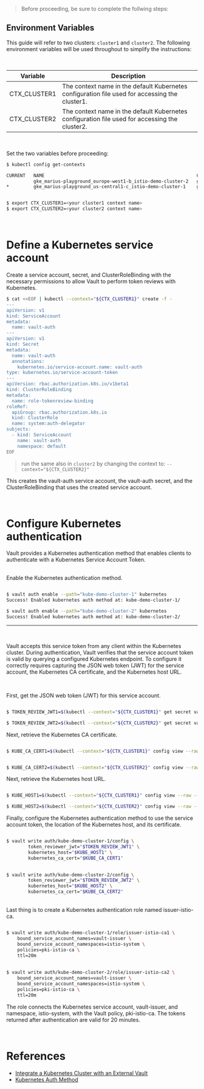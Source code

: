 > Before proceeding, be sure to complete the follwing steps:

## Environment Variables

This guide will refer to two clusters: `cluster1` and `cluster2`. The following environment variables will be used throughout to simplify the instructions:

<br>

| Variable      | Description |
| ----------- | ----------- |
| CTX_CLUSTER1   | The context name in the default Kubernetes configuration file used for accessing the cluster1.       |
| CTX_CLUSTER2   | The context name in the default Kubernetes configuration file used for accessing the cluster2.       |

<br>

Set the two variables before proceeding:

```bash
$ kubectl config get-contexts

CURRENT   NAME                                                        CLUSTER                                                     AUTHINFO                                                    NAMESPACE
          gke_marius-playground_europe-west1-b_istio-demo-cluster-2   gke_marius-playground_europe-west1-b_istio-demo-cluster-2   gke_marius-playground_europe-west1-b_istio-demo-cluster-2   
*         gke_marius-playground_us-central1-c_istio-demo-cluster-1    gke_marius-playground_us-central1-c_istio-demo-cluster-1    gke_marius-playground_us-central1-c_istio-demo-cluster-1    


$ export CTX_CLUSTER1=<your cluster1 context name>
$ export CTX_CLUSTER2=<your cluster2 context name>
````

<br>

# Define a Kubernetes service account

Create a service account, secret, and ClusterRoleBinding with the necessary permissions to allow Vault to perform token reviews with Kubernetes.

```bash
$ cat <<EOF | kubectl --context="${CTX_CLUSTER1}" create -f -
---
apiVersion: v1
kind: ServiceAccount
metadata:
  name: vault-auth
---
apiVersion: v1
kind: Secret
metadata:
  name: vault-auth
  annotations:
    kubernetes.io/service-account.name: vault-auth
type: kubernetes.io/service-account-token
---
apiVersion: rbac.authorization.k8s.io/v1beta1
kind: ClusterRoleBinding
metadata:
  name: role-tokenreview-binding
roleRef:
  apiGroup: rbac.authorization.k8s.io
  kind: ClusterRole
  name: system:auth-delegator
subjects:
  - kind: ServiceAccount
    name: vault-auth
    namespace: default
EOF
````
> run the same also in `cluster2` by changing the context to: `--context="${CTX_CLUSTER2}"` <br>

This creates the vault-auth service account, the vault-auth secret, and the ClusterRoleBinding that uses the created service account.

<br>

# Configure Kubernetes authentication

Vault provides a Kubernetes authentication method that enables clients to authenticate with a Kubernetes Service Account Token.

<br>
Enable the Kubernetes authentication method.


```bash

$ vault auth enable --path="kube-demo-cluster-1" kubernetes
Success! Enabled kubernetes auth method at: kube-demo-cluster-1/

$ vault auth enable --path="kube-demo-cluster-2" kubernetes
Success! Enabled kubernetes auth method at: kube-demo-cluster-2/

````
_____________

<br>
   
Vault accepts this service token from any client within the Kubernetes cluster. During authentication, Vault verifies that the service account token is valid by querying a configured Kubernetes endpoint. To configure it correctly requires capturing the JSON web token (JWT) for the service account, the Kubernetes CA certificate, and the Kubernetes host URL.

<br>

First, get the JSON web token (JWT) for this service account.
<br>


```bash

$ TOKEN_REVIEW_JWT1=$(kubectl --context="${CTX_CLUSTER1}" get secret vault-auth -o go-template='{{ .data.token }}' | base64 --decode)

$ TOKEN_REVIEW_JWT2=$(kubectl --context="${CTX_CLUSTER2}" get secret vault-auth -o go-template='{{ .data.token }}' | base64 --decode)

````

Next, retrieve the Kubernetes CA certificate.

```bash

$ KUBE_CA_CERT1=$(kubectl --context="${CTX_CLUSTER1}" config view --raw --minify --flatten -o jsonpath='{.clusters[].cluster.certificate-authority-data}' | base64 --decode)


$ KUBE_CA_CERT2=$(kubectl --context="${CTX_CLUSTER2}" config view --raw --minify --flatten -o jsonpath='{.clusters[].cluster.certificate-authority-data}' | base64 --decode)

````

Next, retrieve the Kubernetes host URL.

```bash

$ KUBE_HOST1=$(kubectl --context="${CTX_CLUSTER1}" config view --raw --minify --flatten -o jsonpath='{.clusters[].cluster.server}')

$ KUBE_HOST2=$(kubectl --context="${CTX_CLUSTER2}" config view --raw --minify --flatten -o jsonpath='{.clusters[].cluster.server}')

```

Finally, configure the Kubernetes authentication method to use the service account token, the location of the Kubernetes host, and its certificate.

```bash

$ vault write auth/kube-demo-cluster-1/config \
        token_reviewer_jwt="$TOKEN_REVIEW_JWT1" \
        kubernetes_host="$KUBE_HOST1" \
        kubernetes_ca_cert="$KUBE_CA_CERT1"
                

$ vault write auth/kube-demo-cluster-2/config \
        token_reviewer_jwt="$TOKEN_REVIEW_JWT2" \
        kubernetes_host="$KUBE_HOST2" \
        kubernetes_ca_cert="$KUBE_CA_CERT2"

```  
<br>  
Last thing is to create a Kubernetes authentication role named issuer-istio-ca.


```bash

$ vault write auth/kube-demo-cluster-1/role/issuer-istio-ca1 \
    bound_service_account_names=vault-issuer \
    bound_service_account_namespaces=istio-system \
    policies=pki-istio-ca \
    ttl=20m
    
 
$ vault write auth/kube-demo-cluster-2/role/issuer-istio-ca2 \
    bound_service_account_names=vault-issuer \
    bound_service_account_namespaces=istio-system \
    policies=pki-istio-ca \
    ttl=20m   

````

The role connects the Kubernetes service account, vault-issuer, and namespace, istio-system, with the Vault policy, pki-istio-ca. The tokens returned after authentication are valid for 20 minutes.

<br>  

# References

- [Integrate a Kubernetes Cluster with an External Vault](https://learn.hashicorp.com/tutorials/vault/kubernetes-external-vault)
- [Kubernetes Auth Method](https://www.vaultproject.io/docs/auth/kubernetes)